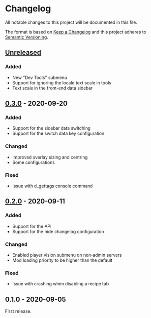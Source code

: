 # Changelog

All notable changes to this project will be documented in this file.

The format is based on [Keep a Changelog](http://keepachangelog.com/en/1.0.0/)
and this project adheres to [Semantic Versioning](http://semver.org/spec/v2.0.0.html).

## [Unreleased][]

### Added

- New "Dev Tools" submenu
- Support for ignoring the locale text scale in tools
- Text scale in the front-end data sidebar

## [0.3.0][] - 2020-09-20

### Added

- Support for the sidebar data switching
- Support for the switch data key configuration

### Changed

- Improved overlay sizing and centring
- Some configurations

### Fixed

- Issue with d_gettags console command

## [0.2.0][] - 2020-09-11

### Added

- Support for the API
- Support for the hide changelog configuration

### Changed

- Enabled player vision submenu on non-admin servers
- Mod loading priority to be higher than the default

### Fixed

- Issue with crashing when disabling a recipe tab

## 0.1.0 - 2020-09-05

First release.

[unreleased]: https://github.com/victorpopkov/dst-mod-dev-tools/compare/v0.3.0...HEAD
[0.3.0]: https://github.com/victorpopkov/dst-mod-dev-tools/compare/v0.2.0...v0.3.0
[0.2.0]: https://github.com/victorpopkov/dst-mod-dev-tools/compare/v0.1.0...v0.2.0
